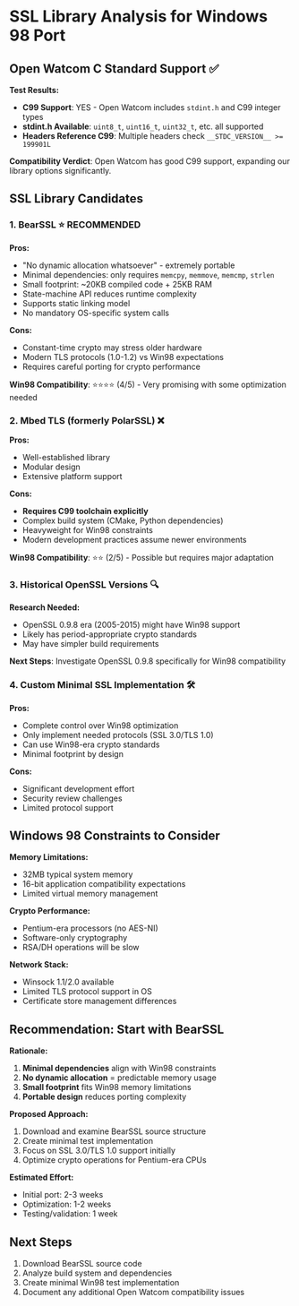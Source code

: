 # SSL Library Analysis for Windows 98 Port

## Open Watcom C Standard Support ✅

**Test Results:**
- **C99 Support**: YES - Open Watcom includes `stdint.h` and C99 integer types
- **stdint.h Available**: `uint8_t`, `uint16_t`, `uint32_t`, etc. all supported
- **Headers Reference C99**: Multiple headers check `__STDC_VERSION__ >= 199901L`

**Compatibility Verdict**: Open Watcom has good C99 support, expanding our library options significantly.

## SSL Library Candidates

### 1. BearSSL ⭐ **RECOMMENDED**

**Pros:**
- "No dynamic allocation whatsoever" - extremely portable
- Minimal dependencies: only requires `memcpy`, `memmove`, `memcmp`, `strlen`
- Small footprint: ~20KB compiled code + 25KB RAM
- State-machine API reduces runtime complexity
- Supports static linking model
- No mandatory OS-specific system calls

**Cons:**
- Constant-time crypto may stress older hardware
- Modern TLS protocols (1.0-1.2) vs Win98 expectations
- Requires careful porting for crypto performance

**Win98 Compatibility**: ⭐⭐⭐⭐ (4/5) - Very promising with some optimization needed

### 2. Mbed TLS (formerly PolarSSL) ❌

**Pros:**
- Well-established library
- Modular design
- Extensive platform support

**Cons:**
- **Requires C99 toolchain explicitly**
- Complex build system (CMake, Python dependencies)
- Heavyweight for Win98 constraints
- Modern development practices assume newer environments

**Win98 Compatibility**: ⭐⭐ (2/5) - Possible but requires major adaptation

### 3. Historical OpenSSL Versions 🔍

**Research Needed:**
- OpenSSL 0.9.8 era (2005-2015) might have Win98 support
- Likely has period-appropriate crypto standards
- May have simpler build requirements

**Next Steps**: Investigate OpenSSL 0.9.8 specifically for Win98 compatibility

### 4. Custom Minimal SSL Implementation 🛠️

**Pros:**
- Complete control over Win98 optimization
- Only implement needed protocols (SSL 3.0/TLS 1.0)
- Can use Win98-era crypto standards
- Minimal footprint by design

**Cons:**
- Significant development effort
- Security review challenges
- Limited protocol support

## Windows 98 Constraints to Consider

**Memory Limitations:**
- 32MB typical system memory
- 16-bit application compatibility expectations
- Limited virtual memory management

**Crypto Performance:**
- Pentium-era processors (no AES-NI)
- Software-only cryptography
- RSA/DH operations will be slow

**Network Stack:**
- Winsock 1.1/2.0 available
- Limited TLS protocol support in OS
- Certificate store management differences

## Recommendation: Start with BearSSL

**Rationale:**
1. **Minimal dependencies** align with Win98 constraints
2. **No dynamic allocation** = predictable memory usage
3. **Small footprint** fits Win98 memory limitations  
4. **Portable design** reduces porting complexity

**Proposed Approach:**
1. Download and examine BearSSL source structure
2. Create minimal test implementation 
3. Focus on SSL 3.0/TLS 1.0 support initially
4. Optimize crypto operations for Pentium-era CPUs

**Estimated Effort:**
- Initial port: 2-3 weeks
- Optimization: 1-2 weeks  
- Testing/validation: 1 week

## Next Steps

1. Download BearSSL source code
2. Analyze build system and dependencies
3. Create minimal Win98 test implementation
4. Document any additional Open Watcom compatibility issues